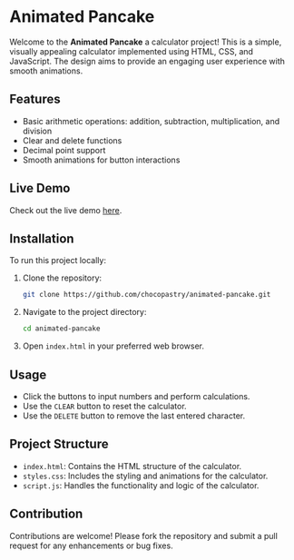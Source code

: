 # Animated Pancake

Welcome to the **Animated Pancake** a calculator project! This is a simple, visually appealing calculator implemented using HTML, CSS, and JavaScript. The design aims to provide an engaging user experience with smooth animations.

## Features

- Basic arithmetic operations: addition, subtraction, multiplication, and division
- Clear and delete functions
- Decimal point support
- Smooth animations for button interactions

## Live Demo

Check out the live demo [here](https://chocopastry.github.io/animated-pancake/).

## Installation

To run this project locally:

1. Clone the repository:
   ```bash
   git clone https://github.com/chocopastry/animated-pancake.git
   ```
2. Navigate to the project directory:
   ```bash
   cd animated-pancake
   ```
3. Open `index.html` in your preferred web browser.

## Usage

- Click the buttons to input numbers and perform calculations.
- Use the `CLEAR` button to reset the calculator.
- Use the `DELETE` button to remove the last entered character.

## Project Structure

- `index.html`: Contains the HTML structure of the calculator.
- `styles.css`: Includes the styling and animations for the calculator.
- `script.js`: Handles the functionality and logic of the calculator.

## Contribution

Contributions are welcome! Please fork the repository and submit a pull request for any enhancements or bug fixes.
